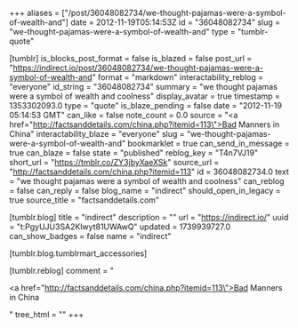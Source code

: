+++
aliases = ["/post/36048082734/we-thought-pajamas-were-a-symbol-of-wealth-and"]
date = 2012-11-19T05:14:53Z
id = "36048082734"
slug = "we-thought-pajamas-were-a-symbol-of-wealth-and"
type = "tumblr-quote"

[tumblr]
is_blocks_post_format = false
is_blazed = false
post_url = "https://indirect.io/post/36048082734/we-thought-pajamas-were-a-symbol-of-wealth-and"
format = "markdown"
interactability_reblog = "everyone"
id_string = "36048082734"
summary = "we thought pajamas were a symbol of wealth and coolness"
display_avatar = true
timestamp = 1353302093.0
type = "quote"
is_blaze_pending = false
date = "2012-11-19 05:14:53 GMT"
can_like = false
note_count = 0.0
source = "<a href=\"http://factsanddetails.com/china.php?itemid=113\">Bad Manners in China</a>"
interactability_blaze = "everyone"
slug = "we-thought-pajamas-were-a-symbol-of-wealth-and"
bookmarklet = true
can_send_in_message = true
can_blaze = false
state = "published"
reblog_key = "T4n7VJ19"
short_url = "https://tmblr.co/ZY3jbyXaeXSk"
source_url = "http://factsanddetails.com/china.php?itemid=113"
id = 36048082734.0
text = "we thought pajamas were a symbol of wealth and coolness"
can_reblog = false
can_reply = false
blog_name = "indirect"
should_open_in_legacy = true
source_title = "factsanddetails.com"

[tumblr.blog]
title = "indirect"
description = ""
url = "https://indirect.io/"
uuid = "t:PgyUJU3SA2Klwyt81UWAwQ"
updated = 1739939727.0
can_show_badges = false
name = "indirect"

[tumblr.blog.tumblrmart_accessories]

[tumblr.reblog]
comment = "<p><a href=\"http://factsanddetails.com/china.php?itemid=113\">Bad Manners in China</a></p>"
tree_html = ""
+++
